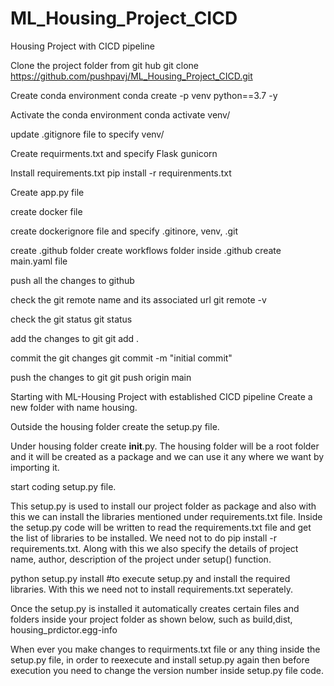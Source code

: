 # ML_Housing_Project_CICD
Housing Project with CICD pipeline

Clone the project folder from git hub
git clone https://github.com/pushpavj/ML_Housing_Project_CICD.git

Create conda environment
conda create -p venv python==3.7 -y

Activate the conda environment
conda activate venv/

update .gitignore file to specify venv/

Create requirments.txt and specify 
Flask
gunicorn 

Install requirements.txt
pip install -r requirenments.txt

Create app.py file 

create docker file

create dockerignore file and specify .gitinore, venv, .git

create .github folder
create workflows folder inside .github
create main.yaml file

push all the changes to github

check the git remote name and its associated url
git remote -v

check the git status
git status

add the changes to git
git add .

commit the git changes
git commit -m "initial commit"

push the changes to git
git push origin main

Starting with ML-Housing Project with established CICD pipeline
Create a new folder with name housing.

Outside the housing folder create the setup.py file.

Under housing folder create __init__.py. The housing folder will be a root folder and it will be created as a package and we can use it any where we want by importing it.

start coding setup.py file. 

This setup.py is used to install our project folder as package and also with this we can install the libraries mentioned under requirements.txt file. Inside the setup.py code will be written to read the requirements.txt file and get the list of libraries to be installed. We need not to do pip install -r requirements.txt. 
Along with this we also specify the details of project name, author, description of the project under setup() function. 


python setup.py install #to execute setup.py and install the required libraries. With this we need not to
install requirements.txt seperately. 

Once the setup.py is installed it automatically creates certain files and folders inside your project folder as shown below, such as build,dist, housing_prdictor.egg-info

When ever you make changes to requirments.txt file or any thing inside the setup.py file, in order to 
reexecute and install setup.py again then before execution you need to change the version number inside
setup.py file code.